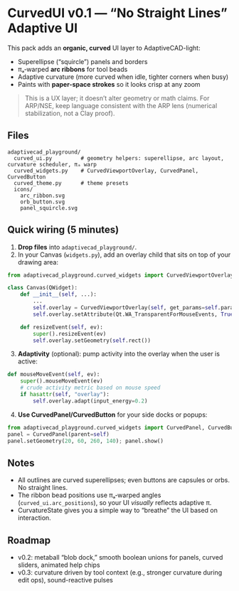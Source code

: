 # CurvedUI v0.1 — “No Straight Lines” Adaptive UI

This pack adds an **organic, curved** UI layer to AdaptiveCAD-light:
- Superellipse (“squircle”) panels and borders
- πₐ‑warped **arc ribbons** for tool beads
- Adaptive curvature (more curved when idle, tighter corners when busy)
- Paints with **paper-space strokes** so it looks crisp at any zoom

> This is a UX layer; it doesn’t alter geometry or math claims. For ARP/NSE, keep language consistent with the ARP lens (numerical stabilization, not a Clay proof).

## Files
```
adaptivecad_playground/
  curved_ui.py         # geometry helpers: superellipse, arc layout, curvature scheduler, πₐ warp
  curved_widgets.py    # CurvedViewportOverlay, CurvedPanel, CurvedButton
  curved_theme.py      # theme presets
  icons/
    arc_ribbon.svg
    orb_button.svg
    panel_squircle.svg
```

## Quick wiring (5 minutes)

1) **Drop files** into `adaptivecad_playground/`.
2) In your Canvas (`widgets.py`), add an overlay child that sits on top of your drawing area:

```python
from adaptivecad_playground.curved_widgets import CurvedViewportOverlay

class Canvas(QWidget):
    def __init__(self, ...):
        ...
        self.overlay = CurvedViewportOverlay(self, get_params=self.params)
        self.overlay.setAttribute(Qt.WA_TransparentForMouseEvents, True)

    def resizeEvent(self, ev):
        super().resizeEvent(ev)
        self.overlay.setGeometry(self.rect())
```

3) **Adaptivity** (optional): pump activity into the overlay when the user is active:

```python
def mouseMoveEvent(self, ev):
    super().mouseMoveEvent(ev)
    # crude activity metric based on mouse speed
    if hasattr(self, "overlay"):
        self.overlay.adapt(input_energy=0.2)
```

4) **Use CurvedPanel/CurvedButton** for your side docks or popups:

```python
from adaptivecad_playground.curved_widgets import CurvedPanel, CurvedButton
panel = CurvedPanel(parent=self)
panel.setGeometry(20, 60, 260, 140); panel.show()
```

## Notes
- All outlines are curved superellipses; even buttons are capsules or orbs. No straight lines.
- The ribbon bead positions use πₐ‑warped angles (`curved_ui.arc_positions`), so your UI *visually* reflects adaptive π.
- CurvatureState gives you a simple way to “breathe” the UI based on interaction.

## Roadmap
- v0.2: metaball “blob dock,” smooth boolean unions for panels, curved sliders, animated help chips
- v0.3: curvature driven by tool context (e.g., stronger curvature during edit ops), sound-reactive pulses
